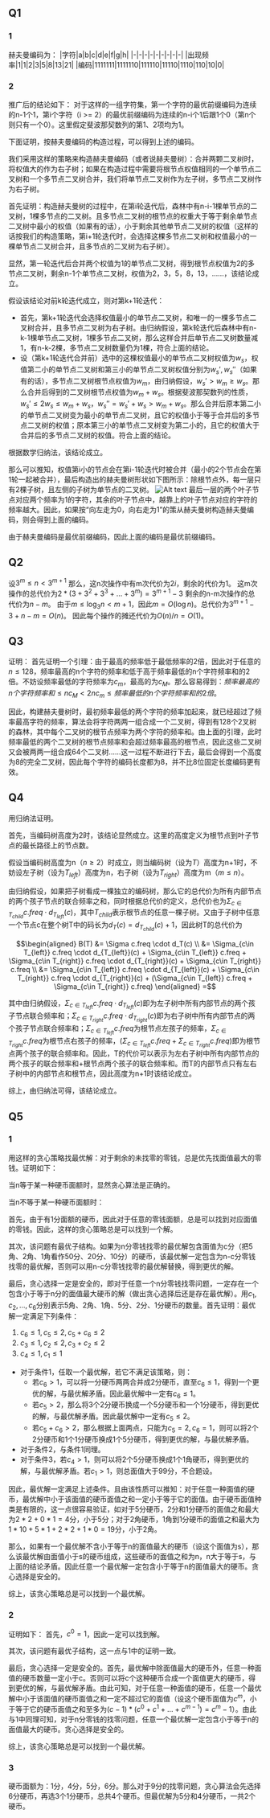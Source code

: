 ## Q1
### 1
赫夫曼编码为：
|字符|a|b|c|d|e|f|g|h|
|-|-|-|-|-|-|-|-|-|
|出现频率|1|1|2|3|5|8|13|21|
|编码|1111111|1111110|111110|11110|1110|110|10|0|
### 2
推广后的结论如下：
对于这样的一组字符集，第一个字符的最优前缀编码为连续的n-1个1，第i个字符（i >= 2）的最优前缀编码为连续的n-i个1后跟1个0（第n个则只有一个0）。这里假定斐波那契数列的第1、2项均为1。

下面证明，按赫夫曼编码的构造过程，可以得到上述的编码。

我们采用这样的策略来构造赫夫曼编码（或者说赫夫曼树）：合并两颗二叉树时，将权值大的作为右子树；如果在构造过程中需要将根节点权值相同的一个单节点二叉树和一个多节点二叉树合并，我们将单节点二叉树作为左子树，多节点二叉树作为右子树。

首先证明：构造赫夫曼树的过程中，在第i轮迭代后，森林中有n-i-1棵单节点的二叉树，1棵多节点的二叉树。且多节点二叉树的根节点的权重大于等于剩余单节点二叉树中最小的权值（如果有的话），小于剩余其他单节点二叉树的权值（这样的话按我们的构造策略，第i+1轮迭代时，会选择这棵多节点二叉树和权值最小的一棵单节点二叉树合并，且多节点的二叉树为右子树）。

显然，第一轮迭代后合并两个权值为1的单节点二叉树，得到根节点权值为2的多节点二叉树，剩余n-1个单节点二叉树，权值为2，3，5，8，13，……，该结论成立。

假设该结论对前k轮迭代成立，则对第k+1轮迭代：
- 首先，第k+1轮迭代会选择权值最小的单节点二叉树，和唯一的一棵多节点二叉树合并，且多节点二叉树为右子树。由归纳假设，第k轮迭代后森林中有n-k-1棵单节点二叉树，1棵多节点二叉树，那么这样合并后单节点二叉树数量减1，有n-k-2棵，多节点二叉树数量仍为1棵，符合上面的结论。
- 设（第k+1轮迭代合并前）选中的这棵权值最小的单节点二叉树权值为$w_s$，权值第二小的单节点二叉树和第三小的单节点二叉树权值分别为$w_s', w_s''$（如果有的话），多节点二叉树根节点权值为$w_m$，由归纳假设，$w_s' > w_m \ge w_s$。那么合并后得到的二叉树根节点权值为$w_m+w_s$。根据斐波那契数列的性质，$w_s' \le 2w_s \le w_m+w_s$，$w_s'' = w_s'+w_s > w_m + w_s$。那么合并后原本第二小的单节点二叉树变为最小的单节点二叉树，且它的权值小于等于合并后的多节点二叉树的权值；原本第三小的单节点二叉树变为第二小的，且它的权值大于合并后的多节点二叉树的权值。符合上面的结论。

根据数学归纳法，该结论成立。

那么可以推知，权值第i小的节点会在第i-1轮迭代时被合并（最小的2个节点会在第1轮一起被合并），最后构造出的赫夫曼树形状如下图所示：除根节点外，每一层只有2棵子树，且左侧的子树为单节点的二叉树。
![Alt text](1700096802812-screenshot.png)
最后一层的两个叶子节点对应两个频率为1的字符，其余的叶子节点中，越靠上的叶子节点对应的字符的频率越大。因此，如果按“向左走为0，向右走为1”的策从赫夫曼树构造赫夫曼编码，则会得到上面的编码。

由于赫夫曼编码是最优前缀编码，因此上面的编码是最优前缀编码。


## Q2
设$3^m \le n < 3^{m+1}$
那么，这n次操作中有m次代价为$2i$，剩余的代价为1。
这m次操作的总代价为$2*(3+3^2+3^3+...+3^m) = 3^{m+1}-3$
剩余的n-m次操作的总代价为$n-m$。
由于$m \le \log_3n < m+1$，因此$m=O(\log n)$。总代价为$3^{m+1}-3+n-m=O(n)$。
因此每个操作的摊还代价为$O(n)/n=O(1)$。

## Q3
证明：
首先证明一个引理：由于最高的频率低于最低频率的2倍，因此对于任意的$n\le 128$，频率最高的n个字符的频率和低于高于频率最低的n个字符频率和的2倍。不妨设频率最低的字符频率为$c_m$，最高的为$c_M$。那么容易得到：$频率最高的n个字符频率和 \le nc_M < 2nc_m \le 频率最低的n个字符频率和的2倍$。

因此，构建赫夫曼树时，最初频率最低的两个字符的频率加起来，就已经超过了频率最高字符的频率，算法会将字符两两一组合成一个二叉树，得到有128个2叉树的森林，其中每个二叉树的根节点频率为两个字符的频率和。由上面的引理，此时频率最低的两个二叉树的根节点频率和会超过频率最高的根节点，因此这些二叉树又会被两两一组合成64个二叉树……这一过程不断进行下去，最后会得到一个高度为8的完全二叉树，因此每个字符的编码长度都为8，并不比8位固定长度编码更有效。


## Q4
用归纳法证明。

首先，当编码树高度为2时，该结论显然成立。这里的高度定义为根节点到叶子节点的最长路径上的节点数。

假设当编码树高度为n（$n \ge 2$）时成立，则当编码树（设为$T$）高度为n+1时，不妨设左子树（设为$T_{left}$）高度为n，右子树（设为$T_{right}$）高度为m（$m \le n$）。

由归纳假设，如果把子树看成一棵独立的编码树，那么它的总代价为所有内部节点的两个孩子节点的联合频率之和，同时根据总代价的定义，总代价也为$\Sigma_{c\in T_{child}} c.freq \cdot d_{T_{left}}(c)$，其中$T_{child}$表示根节点的任意一棵子树。又由于子树中任意一个节点c在整个树T中的码长为$d_T(c) = d_{T_{child}}(c)+1$，因此树T的总代价为

$$\begin{aligned}
B(T) &= \Sigma c.freq \cdot d_T(c) \\
&= \Sigma_{c\in T_{left}} c.freq \cdot d_{T_{left}}(c) + \Sigma_{c\in T_{left}} c.freq + \Sigma_{c\in T_{right}} c.freq \cdot d_{T_{right}}(c) + \Sigma_{c\in T_{right}} c.freq \\
&= \Sigma_{c\in T_{left}} c.freq \cdot d_{T_{left}}(c) + \Sigma_{c\in T_{right}} c.freq \cdot d_{T_{right}}(c) + (\Sigma_{c\in T_{left}} c.freq + \Sigma_{c\in T_{right}} c.freq)
\end{aligned}
=$$

其中由归纳假设，$\Sigma_{c\in T_{left}}c.freq \cdot d_{T_{left}}(c)$即为左子树中所有内部节点的两个孩子节点联合频率和；$\Sigma_{c\in T_{right}}c.freq \cdot d_{T_{right}}(c)$即为右子树中所有内部节点的两个孩子节点联合频率和；$\Sigma_{c\in T_{left}} c.freq$为根节点左孩子的频率，$\Sigma_{c\in T_{right}} c.freq$为根节点右孩子的频率，$(\Sigma_{c\in T_{left}} c.freq + \Sigma_{c\in T_{right}} c.freq)$即为根节点两个孩子的联合频率和。因此，T的代价可以表示为左右子树中所有内部节点的两个孩子的联合频率和+根节点两个孩子的联合频率和。而T的内部节点只有左右子树中的内部节点和根节点，因此高度为n+1时该结论成立。

综上，由归纳法可得，该结论成立。


## Q5
### 1
用这样的贪心策略找最优解：对于剩余的未找零的零钱，总是优先找面值最大的零钱。证明如下：

当n等于某一种硬币面额时，显然贪心算法是正确的。

当n不等于某一种硬币面额时：

首先，由于有1分面额的硬币，因此对于任意的零钱面额，总是可以找到对应面值的零钱。因此，这样的贪心策略总是可以找到一个解。

其次，该问题有最优子结构。如果为n分零钱找零的最优解包含面值为c分（把5角、2角、1角看作50分、20分、10分）的硬币，该最优解一定包含为n-c分零钱找零的最优解，否则可以用n-c分零钱找零的最优解替换，得到更优的解。

最后，贪心选择一定是安全的，即对于任意一个n分零钱找零问题，一定存在一个包含小于等于n分的面值最大硬币的解（做出贪心选择后还是存在最优解）。用$c_1, c_2, ..., c_6$分别表示5角、2角、1角、5分、2分、1分硬币的数量。首先证明：最优解一定满足下列条件：
1. $c_6 \le 1, c_5 \le 2, c_5 + c_6 \le 2$
2. $c_3 \le 1, c_2 \le 2, c_3 + c_2 \le 2$
3. $c_4 \le 1, c_1 \le 1$
- 对于条件1，任取一个最优解，若它不满足该策略，则：
  - 若$c_6 > 1$，可以将一分硬币两两合并成2分硬币，直至$c_6 \le 1$，得到一个更优的解，与最优解矛盾。因此最优解中一定有$c_6 \le 1$。
  - 若$c_5 > 2$，那么将3个2分硬币换成一个5分硬币和一个1分硬币，得到更优的解，与最优解矛盾。因此最优解中一定有$c_5 \le 2$。
  - 若$c_5+c_6 > 2$，那么根据上面两点，只能为$c_5 = 2, c_6 = 1$，则可以将2个2分硬币和1个1分硬币换成1个5分硬币，得到更优的解，与最优解矛盾。
- 对于条件2，与条件1同理。
- 对于条件3，若$c_4 > 1$，则可以将2个5分硬币换成1个1角硬币，得到更优的解，与最优解矛盾。若$c_1 > 1$，则总面值大于99分，不合题设。

因此，最优解一定满足上述条件。且由该性质可以推知：对于任意一种面值的硬币，最优解中小于该面值的硬币面值之和一定小于等于它的面值。由于硬币面值种类是有限的，这一点很容易验证，如对于5分硬币，2分和1分硬币的面值之和最大为$2*2+0*1=4$分，小于5分；对于2角硬币，1角到1分硬币的面值之和最大为$1*10+5*1+2*2+1*0=19$分，小于2角。

那么，如果有一个最优解不含小于等于n的面值最大的硬币（设这个面值为s），那么该最优解由面值小于s的硬币组成，这些硬币的面值之和为n，n大于等于s，与上面的结论矛盾。因此任意一个最优解一定包含小于等于n的面值最大的硬币。贪心选择是安全的。

综上，该贪心策略总是可以找到一个最优解。

### 2
证明如下：
首先，$c^0=1$，因此一定可以找到解。

其次，该问题有最优子结构，这一点与1中的证明一致。

最后，贪心选择一定是安全的。首先，最优解中除面值最大的硬币外，任意一种面值的硬币数量一定小于c。否则可以将c个这种硬币合成一个面值更大的硬币，得到更优的解，与最优解矛盾。由此可知，对于任意一种面值的硬币，任意一个最优解中小于该面值的硬币面值之和一定不超过它的面值（设这个硬币面值为$c^m$，小于等于它的硬币面值之和至多为$(c-1)*(c^0 + c^1 + ... + c^{m-1}) = c^m-1$）。由此与1中同理可知，对于n分零钱的找零问题，任意一个最优解一定包含小于等于n的面值最大的硬币。贪心选择是安全的。

综上，该贪心策略总是可以找到一个最优解。

### 3
硬币面额为：1分，4分，5分，6分。那么对于9分的找零问题，贪心算法会先选择6分硬币，再选3个1分硬币，总共4个硬币。但最优解为5分和4分硬币，一共2个硬币。